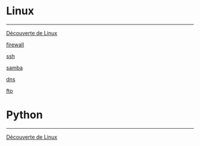 # Linux

<hr />


<div class="grid">
    <div class="col">
       <div class="content">
           <a href="/linux/decouverte" >
           <p>Découverte de Linux</p>
           </a>
       </div>
    </div>
    <div class="col">
       <div class="content">
           <a href="/linux/firewall" >
           <p>firewall</p>
           </a>
       </div>
    </div>
    <div class="col">
       <div class="content">
           <a href="/linux/ssh" >
           <p>ssh</p>
           </a>
       </div>
    </div>
</div>

<div class="grid">
    <div class="col">
       <div class="content">
           <a href="/linux/samba" >
           <p>samba</p>
           </a>
       </div>
    </div>
    <div class="col">
       <div class="content">
           <a href="/linux/dns" >
           <p>dns</p>
           </a>
       </div>
    </div>
    <div class="col">
       <div class="content">
           <a href="/linux/ftp" >
           <p>ftp</p>
           </a>
       </div>
    </div>
</div>


# Python

<hr />


<div class="grid">
    <div class="col">
       <div class="content">
           <a href="/python" >
           <p>Découverte de Linux</p>
           </a>
       </div>
    </div>
    
</div>